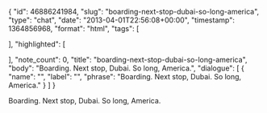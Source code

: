 {
  "id": 46886241984,
  "slug": "boarding-next-stop-dubai-so-long-america",
  "type": "chat",
  "date": "2013-04-01T22:56:08+00:00",
  "timestamp": 1364856968,
  "format": "html",
  "tags": [

  ],
  "highlighted": [

  ],
  "note_count": 0,
  "title": "boarding-next-stop-dubai-so-long-america",
  "body": "Boarding. Next stop, Dubai. So long, America.",
  "dialogue": [
    {
      "name": "",
      "label": "",
      "phrase": "Boarding. Next stop, Dubai. So long, America."
    }
  ]
}

Boarding. Next stop, Dubai. So long, America.